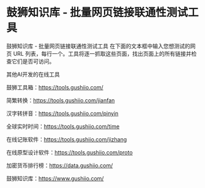 # 鼓狮知识库 - 批量网页链接联通性测试工具
鼓狮知识库 - 批量网页链接联通性测试工具 在下面的文本框中输入您想测试的网页 URL 列表，每行一个。工具将逐一抓取这些页面，找出页面上的所有链接并检查它们是否可访问。

其他AI开发的在线工具

鼓狮工具箱：https://tools.gushiio.com/

简繁转换：https://tools.gushiio.com/jianfan

汉字转拼音：https://tools.gushiio.com/pinyin

全球实时时间：https://tools.gushiio.com/time

在线记账软件：https://tools.gushiio.com/jizhang

在线原型设计软件：https://tools.gushiio.com/proto

加密货币排行榜：https://data.gushiio.com/

鼓狮知识库：https://www.gushiio.com/
